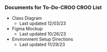 ### Documents for To-Do-CROO CROO List
- Class Diagram
    - Last updated 12/03/23
- Figma Mockup
    - Last updated 10/26/23
- Environment Setup Directions
    - Last updated 11/29/23 
